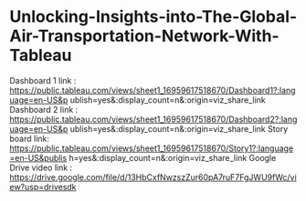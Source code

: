 # Unlocking-Insights-into-The-Global-Air-Transportation-Network-With-Tableau

Dashboard 1 link :
https://public.tableau.com/views/sheet1_16959617518670/Dashboard1?:language=en-US&p
ublish=yes&:display_count=n&:origin=viz_share_link
Dashboard 2 link :
https://public.tableau.com/views/sheet1_16959617518670/Dashboard2?:language=en-US&p
ublish=yes&:display_count=n&:origin=viz_share_link
Story board link:
https://public.tableau.com/views/sheet1_16959617518670/Story1?:language=en-US&publis
h=yes&:display_count=n&:origin=viz_share_link
Google Drive video link :
https://drive.google.com/file/d/13HbCxfNwzszZur60pA7ruF7FgJWU9fWc/view?usp=drivesdk
